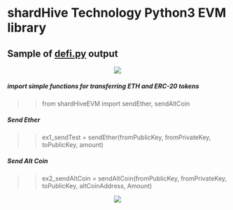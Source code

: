 
# shardHive Technology Python3 EVM library


## Sample of [defi.py](defi.py) output

<p align="center">
  <img src="https://shardhive.com/wp-content/uploads/2022/07/shardHive-technology-shardHiveEVM-defi-v002.png"/>
</p>





##### import simple functions for transferring ETH and ERC-20 tokens 
>> from shardHiveEVM import sendEther, sendAltCoin

##### Send Ether
>> ex1_sendTest = sendEther(fromPublicKey, fromPrivateKey, toPublicKey, amount)




##### Send Alt Coin
>> ex2_sendAltCoin = sendAltCoin(fromPublicKey, fromPrivateKey, toPublicKey, altCoinAddress, Amount)





<p align="center">
  <img src="https://shardhive.com/wp-content/uploads/2022/07/logo2-e1658041606895.png"/>
</p>

